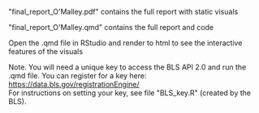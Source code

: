 
"final_report_O'Malley.pdf" contains the full report with static visuals 

"final_report_O'Malley.qmd" contains the full report and code 

Open the .qmd file in RStudio and render to html to see the interactive features of the visuals 

Note. You will need a unique key to access the BLS API 2.0 and run the .qmd file. 
You can register for a key here: https://data.bls.gov/registrationEngine/  
For instructions on setting your key, see file "BLS_key.R" (created by the BLS). 
